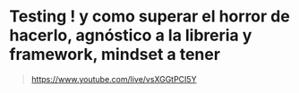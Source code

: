 #   Testing ! y como superar el horror de hacerlo, agnóstico a la libreria y framework, mindset a tener
> https://www.youtube.com/live/vsXGGtPCI5Y

